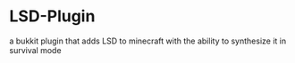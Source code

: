 # LSD-Plugin
a bukkit plugin that adds LSD to minecraft with the ability to synthesize it in survival mode
